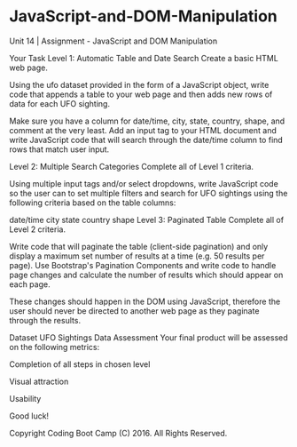 # JavaScript-and-DOM-Manipulation
Unit 14 | Assignment - JavaScript and DOM Manipulation
 
Your Task
Level 1: Automatic Table and Date Search
Create a basic HTML web page.

Using the ufo dataset provided in the form of a JavaScript object, write code that appends a table to your web page and then adds new rows of data for each UFO sighting.

Make sure you have a column for date/time, city, state, country, shape, and comment at the very least.
Add an input tag to your HTML document and write JavaScript code that will search through the date/time column to find rows that match user input.

Level 2: Multiple Search Categories
Complete all of Level 1 criteria.

Using multiple input tags and/or select dropdowns, write JavaScript code so the user can to set multiple filters and search for UFO sightings using the following criteria based on the table columns:

date/time
city
state
country
shape
Level 3: Paginated Table
Complete all of Level 2 criteria.

Write code that will paginate the table (client-side pagination) and only display a maximum set number of results at a time (e.g. 50 results per page). Use Bootstrap's Pagination Components and write code to handle page changes and calculate the number of results which should appear on each page.

These changes should happen in the DOM using JavaScript, therefore the user should never be directed to another web page as they paginate through the results.

Dataset
UFO Sightings Data
Assessment
Your final product will be assessed on the following metrics:

Completion of all steps in chosen level

Visual attraction

Usability

Good luck!

Copyright
Coding Boot Camp (C) 2016. All Rights Reserved.